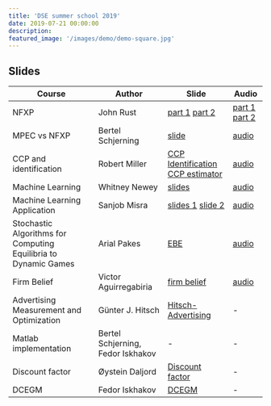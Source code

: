 ```yaml
---
title: 'DSE summer school 2019'
date: 2019-07-21 00:00:00
description:
featured_image: '/images/demo/demo-square.jpg'
---
```



## Slides


| Course                | Author        | Slide | Audio |
|-----------------------|---------------|------------------|------------------|
| NFXP    							| John Rust 		| [part 1](/file/dse_school/lec1.pdf) [part 2](/file/dse_school/koop1-cowles_ho_2006-09-25_jlt.pdf)  | [part 1](/file/dse_school_audio/1_Rust_part1.mp3) [part 2](/file/dse_school_audio/1_Rust_part2.mp3)|
| MPEC vs NFXP  				 | Bertel Schjerning | [slide](/file/dse_school/2_NFXP_MPEC.pdf)  | [audio](/file/dse_school_audio/2_Bertel.mp3) |
| CCP and identification | Robert Miller | [CCP](/file/dse_school/3_ccp.pdf)  [Identification](/file/dse_school/4_id.pdf) [CCP estimator](/file/dse_school/5_est.pdf)| [audio](/file/dse_school_audio/3_Miller.mp3)|
|Machine Learning| Whitney Newey | [slides](/file/dse_school/tchicago19.pdf) |[audio](/file/dse_school_audio/4_Newey.mp3)|
|Machine Learning Application | Sanjob Misra | [slides 1](/file/dse_school/DeepHeterogeneity_DSE.pdf) [slide 2](/file/dse_school/DSE_CompensationDynamics.pdf)| [audio](/file/dse_school_audio/5_Misra.mp3) |
| Stochastic Algorithms for Computing Equilibria to Dynamic Games | Arial Pakes | [EBE](/files/dse_school/EBE.pdf) | [audio](/file/dse_school_audio/6_Pakes.mp3) |
|Firm Belief | Victor Aguirregabiria | [firm belief](/files/dse_school/firm_belief.pdf) | [audio](/file/dse_school_audio/7_Aguirregabiria.mp3) |
|Advertising Measurement and Optimization | Günter J. Hitsch | [Hitsch-Advertising](/files/dse_school/Hitsch-Advertising.pdf)| - |
|Matlab implementation | Bertel Schjerning, Fedor Iskhakov | - | - |
|Discount factor |  Øystein Daljord | [Discount factor](/file/dse_school/discount_factor.pdf)| - |
|DCEGM | Fedor Iskhakov | [DCEGM](/file/dsc_school/dcegm.pdf) | - |


<!--
This page is a demo that shows everything you can do inside portfolio and blog posts.

We've included everything you need to create engaging posts about your work, and show off your case studies in a beautiful way.

**Obviously,** we’ve styled up *all the basic* text formatting options [available in markdown](https://github.com/adam-p/markdown-here/wiki/Markdown-Cheatsheet).

You can create lists:

* Simple bulleted lists
* Like this one
* Are cool

And:

1. Numbered lists
2. Like this other one
3. Are great too

You can also add blockquotes, which are shown at a larger width to help break up the layout and draw attention to key parts of your content:

> “Simple can be harder than complex: You have to work hard to get your thinking clean to make it simple. But it’s worth it in the end because once you get there, you can move mountains.”

The theme also supports markdown tables:

| Item                 | Author        | Supports tables? | Price |
|----------------------|---------------|------------------|-------|
| Duet Jekyll Theme    | Jekyll Themes | Yes              | $39   |
| Index Jekyll Theme   | Jekyll Themes | Yes              | $39   |
| Journal Jekyll Theme | Jekyll Themes | Yes              | $39   |

You can throw in some horizontal rules too:

---

### Image galleries

Here's a really neat custom feature we added – galleries:

<div class="gallery" data-columns="3">
  <img src="/images/demo/demo-portrait.jpg">
  <img src="/images/demo/demo-landscape.jpg">
  <img src="/images/demo/demo-square.jpg">
  <img src="/images/demo/demo-landscape-2.jpg">
</div>

Inspired by the Galleries feature from WordPress, we've made it easy to create grid layouts for your images. Just use a bit of simple HTML in your post to create a masonry grid image layout:

```html
<div class="gallery" data-columns="3">
    <img src="/images/demo/demo-portrait.jpg">
    <img src="/images/demo/demo-landscape.jpg">
    <img src="/images/demo/demo-square.jpg">
    <img src="/images/demo/demo-landscape-2.jpg">
</div>
```

*See what we did there? Code and syntax highlighting is built-in too!*

Change the number inside the 'columns' setting to create different types of gallery for all kinds of purposes. You can even click on each image to seamlessly enlarge it on the page.

---

### Image carousels

Here's another gallery with only one column, which creates a carousel slide-show instead.

A nice little feature: the carousel only advances when it is in view, so your visitors won't scroll down to find it half way through your images.

<div class="gallery" data-columns="1">
  <img src="/images/demo/demo-landscape.jpg">
  <img src="/images/demo/demo-landscape-2.jpg">
</div>

### What about videos?

Videos are an awesome way to show off your work in a more engaging and personal way, and we’ve made sure they work great on our themes. Just paste an embed code from YouTube or Vimeo, and the theme makes sure it displays perfectly:

<iframe src="https://player.vimeo.com/video/19536258?color=ffffff&title=0&byline=0&portrait=0" width="640" height="360" frameborder="0" webkitallowfullscreen mozallowfullscreen allowfullscreen></iframe>

---

## Pretty cool, huh?

We've packed this theme with powerful features to show off your work. Why not put them to use on your new portfolio?

<a href="https://jekyllthemes.io/theme/index-portfolio-jekyll-theme" class="button button--large">Get This Theme</a> -->
